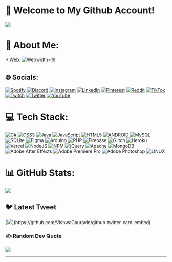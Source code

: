 # 💫 Welcome to My Github Account!


[![](https://visitcount.itsvg.in/api?id=Aqueex&icon=9&color=0)](https://visitcount.itsvg.in)
# 💫 About Me:
⚡ Web: 
[![Web](https://aquex.lol/img/logoa.png)width=19]([https://open.spotify.com/user/my7c5m9336fnvog5qos3xd2kk?si=5402f8c01f2e4b60](https://aquex.lol))

## 🌐 Socials:
[![Spotify](https://img.shields.io/badge/Spotify-%237289DA.svg?logo=spotify&logoColor=white)](https://open.spotify.com/user/my7c5m9336fnvog5qos3xd2kk?si=5402f8c01f2e4b60)  [![Discord](https://img.shields.io/badge/Discord-%237289DA.svg?logo=discord&logoColor=white)](https://discord.gg/https://discord.gg/qzJ3zASXKy) [![Instagram](https://img.shields.io/badge/Instagram-%23E4405F.svg?logo=Instagram&logoColor=white)](https://instagram.com/azlzzx) [![LinkedIn](https://img.shields.io/badge/LinkedIn-%230077B5.svg?logo=linkedin&logoColor=white)](https://linkedin.com/in/https://www.linkedin.com/in/aziz-%C3%A7akmak-50815524a/) [![Pinterest](https://img.shields.io/badge/Pinterest-%23E60023.svg?logo=Pinterest&logoColor=white)](https://pinterest.com/azlzzz_) [![Reddit](https://img.shields.io/badge/Reddit-%23FF4500.svg?logo=Reddit&logoColor=white)](https://reddit.com/user/u/Left_Tea6481) [![TikTok](https://img.shields.io/badge/TikTok-%23000000.svg?logo=TikTok&logoColor=white)](https://tiktok.com/@azlzzx) [![Twitch](https://img.shields.io/badge/Twitch-%239146FF.svg?logo=Twitch&logoColor=white)](https://twitch.tv/aquuex_) [![Twitter](https://img.shields.io/badge/Twitter-%231DA1F2.svg?logo=Twitter&logoColor=white)](https://twitter.com/_Aquex_) [![YouTube](https://img.shields.io/badge/YouTube-%23FF0000.svg?logo=YouTube&logoColor=white)](https://youtube.com/@UCb6X6eFRIY5ZXmctePcp-PA) 

# 💻 Tech Stack:
![C#](https://img.shields.io/badge/c%23-%23239120.svg?style=for-the-badge&logo=c-sharp&logoColor=white) ![CSS3](https://img.shields.io/badge/css3-%231572B6.svg?style=for-the-badge&logo=css3&logoColor=white) ![Java](https://img.shields.io/badge/java-%23ED8B00.svg?style=for-the-badge&logo=java&logoColor=white) ![JavaScript](https://img.shields.io/badge/javascript-%23323330.svg?style=for-the-badge&logo=javascript&logoColor=%23F7DF1E) ![HTML5](https://img.shields.io/badge/html5-%23E34F26.svg?style=for-the-badge&logo=html5&logoColor=white) ![ANDROID](https://img.shields.io/badge/android-%2320232a.svg?style=for-the-badge&logo=android&logoColor=%a4c639) ![MySQL](https://img.shields.io/badge/mysql-%2300f.svg?style=for-the-badge&logo=mysql&logoColor=white) ![SQLite](https://img.shields.io/badge/sqlite-%2307405e.svg?style=for-the-badge&logo=sqlite&logoColor=white) 	![Figma](https://img.shields.io/badge/figma-%23F24E1E.svg?style=for-the-badge&logo=figma&logoColor=white) ![Arduino](https://img.shields.io/badge/-Arduino-00979D?style=for-the-badge&logo=Arduino&logoColor=white) ![PHP](https://img.shields.io/badge/php-%23777BB4.svg?style=for-the-badge&logo=php&logoColor=white) ![Firebase](https://img.shields.io/badge/firebase-%23039BE5.svg?style=for-the-badge&logo=firebase) ![Glitch](https://img.shields.io/badge/glitch-%233333FF.svg?style=for-the-badge&logo=glitch&logoColor=white) ![Heroku](https://img.shields.io/badge/heroku-%23430098.svg?style=for-the-badge&logo=heroku&logoColor=white) ![Vercel](https://img.shields.io/badge/vercel-%23000000.svg?style=for-the-badge&logo=vercel&logoColor=white) ![NodeJS](https://img.shields.io/badge/node.js-6DA55F?style=for-the-badge&logo=node.js&logoColor=white) ![NPM](https://img.shields.io/badge/NPM-%23000000.svg?style=for-the-badge&logo=npm&logoColor=white) ![jQuery](https://img.shields.io/badge/jquery-%230769AD.svg?style=for-the-badge&logo=jquery&logoColor=white) ![Apache](https://img.shields.io/badge/apache-%23D42029.svg?style=for-the-badge&logo=apache&logoColor=white) ![MongoDB](https://img.shields.io/badge/MongoDB-%234ea94b.svg?style=for-the-badge&logo=mongodb&logoColor=white) ![Adobe After Effects](https://img.shields.io/badge/Adobe%20After%20Effects-9999FF.svg?style=for-the-badge&logo=Adobe%20After%20Effects&logoColor=white) ![Adobe Premiere Pro](https://img.shields.io/badge/Adobe%20Premiere%20Pro-9999FF.svg?style=for-the-badge&logo=Adobe%20Premiere%20Pro&logoColor=white) ![Adobe Photoshop](https://img.shields.io/badge/adobephotoshop-%2331A8FF.svg?style=for-the-badge&logo=adobephotoshop&logoColor=white) ![LINUX](https://img.shields.io/badge/Linux-FCC624?style=for-the-badge&logo=linux&logoColor=black)
# 📊 GitHub Stats:
![](https://github-readme-stats.vercel.app/api?username=Aqueex&theme=tokyonight&hide_border=true&include_all_commits=false&count_private=false)

## 🐦 Latest Tweet
[![](https://gtce.itsvg.in/api?username=_Aquex_)](https://github.com/VishwaGauravIn/github-twitter-card-embed)

### ✍️ Random Dev Quote
![](https://quotes-github-readme.vercel.app/api?type=horizontal&theme=tokyonight)


---
